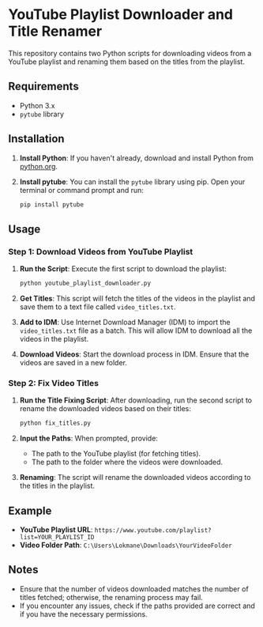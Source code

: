 # YouTube Playlist Downloader and Title Renamer

This repository contains two Python scripts for downloading videos from a YouTube playlist and renaming them based on the titles from the playlist.

## Requirements

- Python 3.x
- `pytube` library

## Installation

1. **Install Python**: If you haven't already, download and install Python from [python.org](https://www.python.org/downloads/).

2. **Install pytube**: You can install the `pytube` library using pip. Open your terminal or command prompt and run:

   ```bash
   pip install pytube
   ```

## Usage

### Step 1: Download Videos from YouTube Playlist

1. **Run the Script**: Execute the first script to download the playlist:

   ```bash
   python youtube_playlist_downloader.py
   ```

2. **Get Titles**: This script will fetch the titles of the videos in the playlist and save them to a text file called `video_titles.txt`.

3. **Add to IDM**: Use Internet Download Manager (IDM) to import the `video_titles.txt` file as a batch. This will allow IDM to download all the videos in the playlist.

4. **Download Videos**: Start the download process in IDM. Ensure that the videos are saved in a new folder.

### Step 2: Fix Video Titles

1. **Run the Title Fixing Script**: After downloading, run the second script to rename the downloaded videos based on their titles:

   ```bash
   python fix_titles.py
   ```

2. **Input the Paths**: When prompted, provide:
   - The path to the YouTube playlist (for fetching titles).
   - The path to the folder where the videos were downloaded.

3. **Renaming**: The script will rename the downloaded videos according to the titles in the playlist.

## Example

- **YouTube Playlist URL**: `https://www.youtube.com/playlist?list=YOUR_PLAYLIST_ID`
- **Video Folder Path**: `C:\Users\Lokmane\Downloads\YourVideoFolder`

## Notes

- Ensure that the number of videos downloaded matches the number of titles fetched; otherwise, the renaming process may fail.
- If you encounter any issues, check if the paths provided are correct and if you have the necessary permissions.
